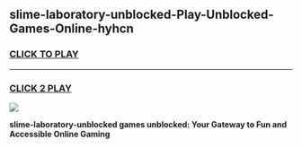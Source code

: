 
## slime-laboratory-unblocked-Play-Unblocked-Games-Online-hyhcn
<h3>
<a href="https://premium76.site?title=slime-laboratory-unblocked&ref=25A">CLICK TO PLAY</a></h3>
<hr>

<h3>
<a href="https://premium76.site?title=slime-laboratory-unblocked&ref=25A">CLICK 2 PLAY</a>
  
</h3>

<a href="https://premium76.site?title=slime-laboratory-unblocked&ref=25A"><img src="https://clearcache.store/games.png"></a>


**slime-laboratory-unblocked games unblocked: Your Gateway to Fun and Accessible Online Gaming**
